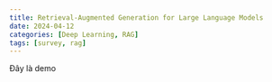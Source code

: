 ```yaml
---
title: Retrieval-Augmented Generation for Large Language Models 
date: 2024-04-12
categories: [Deep Learning, RAG]
tags: [survey, rag]
---
```


Đây là demo
